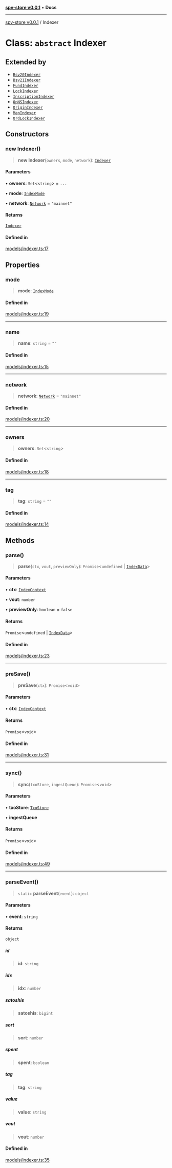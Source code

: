 [**spv-store v0.0.1**](../README.md) • **Docs**

***

[spv-store v0.0.1](../globals.md) / Indexer

# Class: `abstract` Indexer

## Extended by

- [`Bsv20Indexer`](Bsv20Indexer.md)
- [`Bsv21Indexer`](Bsv21Indexer.md)
- [`FundIndexer`](FundIndexer.md)
- [`LockIndexer`](LockIndexer.md)
- [`InscriptionIndexer`](InscriptionIndexer.md)
- [`OpNSIndexer`](OpNSIndexer.md)
- [`OriginIndexer`](OriginIndexer.md)
- [`MapIndexer`](MapIndexer.md)
- [`OrdLockIndexer`](OrdLockIndexer.md)

## Constructors

### new Indexer()

> **new Indexer**(`owners`, `mode`, `network`): [`Indexer`](Indexer.md)

#### Parameters

• **owners**: `Set`\<`string`\> = `...`

• **mode**: [`IndexMode`](../enumerations/IndexMode.md)

• **network**: [`Network`](../type-aliases/Network.md) = `"mainnet"`

#### Returns

[`Indexer`](Indexer.md)

#### Defined in

[models/indexer.ts:17](https://github.com/shruggr/ts-casemod-spv/blob/02da5207bded388f76e8bebbed39ca525a18e420/src/models/indexer.ts#L17)

## Properties

### mode

> **mode**: [`IndexMode`](../enumerations/IndexMode.md)

#### Defined in

[models/indexer.ts:19](https://github.com/shruggr/ts-casemod-spv/blob/02da5207bded388f76e8bebbed39ca525a18e420/src/models/indexer.ts#L19)

***

### name

> **name**: `string` = `""`

#### Defined in

[models/indexer.ts:15](https://github.com/shruggr/ts-casemod-spv/blob/02da5207bded388f76e8bebbed39ca525a18e420/src/models/indexer.ts#L15)

***

### network

> **network**: [`Network`](../type-aliases/Network.md) = `"mainnet"`

#### Defined in

[models/indexer.ts:20](https://github.com/shruggr/ts-casemod-spv/blob/02da5207bded388f76e8bebbed39ca525a18e420/src/models/indexer.ts#L20)

***

### owners

> **owners**: `Set`\<`string`\>

#### Defined in

[models/indexer.ts:18](https://github.com/shruggr/ts-casemod-spv/blob/02da5207bded388f76e8bebbed39ca525a18e420/src/models/indexer.ts#L18)

***

### tag

> **tag**: `string` = `""`

#### Defined in

[models/indexer.ts:14](https://github.com/shruggr/ts-casemod-spv/blob/02da5207bded388f76e8bebbed39ca525a18e420/src/models/indexer.ts#L14)

## Methods

### parse()

> **parse**(`ctx`, `vout`, `previewOnly`): `Promise`\<`undefined` \| [`IndexData`](IndexData.md)\>

#### Parameters

• **ctx**: [`IndexContext`](IndexContext.md)

• **vout**: `number`

• **previewOnly**: `boolean` = `false`

#### Returns

`Promise`\<`undefined` \| [`IndexData`](IndexData.md)\>

#### Defined in

[models/indexer.ts:23](https://github.com/shruggr/ts-casemod-spv/blob/02da5207bded388f76e8bebbed39ca525a18e420/src/models/indexer.ts#L23)

***

### preSave()

> **preSave**(`ctx`): `Promise`\<`void`\>

#### Parameters

• **ctx**: [`IndexContext`](IndexContext.md)

#### Returns

`Promise`\<`void`\>

#### Defined in

[models/indexer.ts:31](https://github.com/shruggr/ts-casemod-spv/blob/02da5207bded388f76e8bebbed39ca525a18e420/src/models/indexer.ts#L31)

***

### sync()

> **sync**(`txoStore`, `ingestQueue`): `Promise`\<`void`\>

#### Parameters

• **txoStore**: [`TxoStore`](TxoStore.md)

• **ingestQueue**

#### Returns

`Promise`\<`void`\>

#### Defined in

[models/indexer.ts:49](https://github.com/shruggr/ts-casemod-spv/blob/02da5207bded388f76e8bebbed39ca525a18e420/src/models/indexer.ts#L49)

***

### parseEvent()

> `static` **parseEvent**(`event`): `object`

#### Parameters

• **event**: `string`

#### Returns

`object`

##### id

> **id**: `string`

##### idx

> **idx**: `number`

##### satoshis

> **satoshis**: `bigint`

##### sort

> **sort**: `number`

##### spent

> **spent**: `boolean`

##### tag

> **tag**: `string`

##### value

> **value**: `string`

##### vout

> **vout**: `number`

#### Defined in

[models/indexer.ts:35](https://github.com/shruggr/ts-casemod-spv/blob/02da5207bded388f76e8bebbed39ca525a18e420/src/models/indexer.ts#L35)
